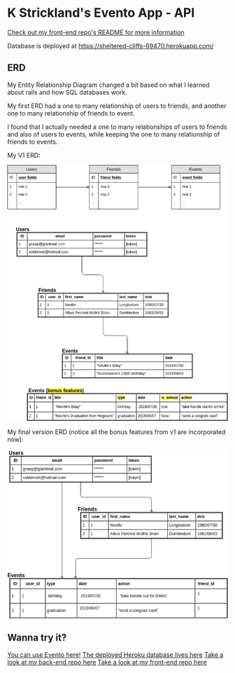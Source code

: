 # K Strickland's Evento App - API

[Check out my front-end repo's README for more information](https://github.com/kstrickland0612/evento-client)

Database is deployed at https://sheltered-cliffs-69470.herokuapp.com/

## ERD

My Entity Relationship Diagram changed a bit based on what I learned about rails and how SQL databases work.

My first ERD had a one to many relationship of users to friends, and another one to many relationship of friends to event.

I found that I actually needed a one to many relationships of users to friends and also of users to events, while keeping the one to many relationship of friends to events.

My V1 ERD:

![V1 ERD](./public/ERD-V1.png "v1 ERD")

My final version ERD (notice all the bonus features from v1 are incorporated now):

![ERD](./public/ERD.png "final ERD")

## Wanna try it?
[You can use Evento here!](https://kstrickland0612.github.io/evento-client/)
[The deployed Heroku database lives here](https://sheltered-cliffs-69470.herokuapp.com/)
[Take a look at my back-end repo here](https://github.com/kstrickland0612/evento-api)
[Take a look at my front-end repo here](https://github.com/kstrickland0612/evento-client)
